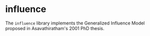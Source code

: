 # influence

The `influence` library implements the Generalized Influence Model proposed in Asavathiratham's 2001 PhD thesis.
